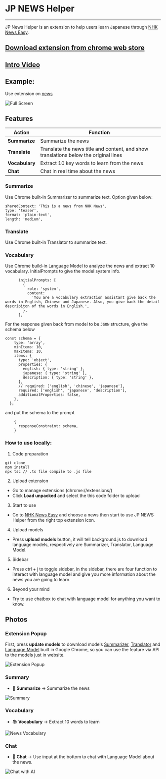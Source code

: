 # JP NEWS Helper
---
JP News Helper is an extension to help users learn Japanese through [NHK News Easy](https://www3.nhk.or.jp/news/easy/).

## [Download extension from chrome web store](https://chromewebstore.google.com/detail/jp-news-helper/fnicbbaieoffijhppcobelcfilphgcon)

## [Intro Video](https://youtu.be/fV98dxeJ_vU)

## Example: 
Use extension on [news](https://www3.nhk.or.jp/news/easy/ne2025073112098/ne2025073112098.html)

![Full Screen](static/jpnewshelper_0.png)

## Features
| Action        | Function                                       |
|---------------|------------------------------------------------|
| **Summarize** | Summarize the news                             |
| **Translate** | Translate the news title and content, and show translations below the original lines |
| **Vocabulary**| Extract 10 key words to learn from the news     |
| **Chat**      | Chat in real time about the news               |

### Summarize
Use Chrome built-in Summarizer to summarize text. Option given below:
```
sharedContext: 'This is a news from NHK News',
type: 'teaser',
format: 'plain-text',
length: 'medium',
```

### Translate
Use Chrome built-in Translator to summarize text.

### Vocabulary
Use Chrome build-in Language Model to analyze the news and extract 10 vocabulary. InitialPrompts to give the model system info.
```
      initialPrompts: [
        {
          role: 'system',
          content:
            'You are a vocabulary extraction assistant give back the words in English, Chinese and Japanese. Also, you give back the detail descripiton of the words in English.',
        },
      ],
```
For the response given back from model to be `JSON` structure, give the schema below
```
const schema = {
    type: 'array',
    minItems: 10,
    maxItems: 10,
    items: {
      type: 'object',
      properties: {
        english: { type: 'string' },
        japanese: { type: 'string' },
        description: { type: 'string' },
      },
      // required: ['english', 'chinese', 'japanese'],
      required: ['english', 'japanese', 'description'],
      additionalProperties: false,
    },
  };
```

and put the schema to the prompt

```
    {
      responseConstraint: schema,
    }
```

### How to use locally:
1. Code preparation
```
git clone
npm install
npx tsc // .ts file compile to .js file
```
2. Upload extension
* Go to manage extensions (chrome://extensions/)
* Click **Load unpacked** and select the this code folder to upload
3. Start to use
* Go to [NHK News Easy](https://www3.nhk.or.jp/news/easy/) and choose a news then start to use JP NEWS Helper from the right top extension icon.
4. Upload models
* Press **upload models** button, it will tell background.js to download language models, respectively are Summarizer, Translator, Language Model.
5. Sidebar
* Press ctrl + j to toggle sidebar, in the sidebar, there are four function to interact with language model and give you more information about the news you are going to learn.
6. Beyond your mind
* Try to use chatbox to chat with language model for anything you want to know.

## Photos

### Extension Popup
First, press **update models** to download models [Summarizer](https://developer.chrome.com/docs/ai/summarizer-api), [Translator](https://developer.chrome.com/docs/ai/translator-api) and [Language Model](https://developer.chrome.com/docs/ai/prompt-api) built in Google Chrome, so you can use the feature via API to the models just in website.

![Extension Popup](static/jpnewshelper_3.png)

### Summary
- 📝 **Summarize** → Summarize the news  

![Summary](static/jpnewshelper_1.png)

### Vocabulary
- 📚 **Vocabulary** → Extract 10 words to learn  

![News Vocabulary](static/jpnewshelper_4.png)

### Chat
- 💬 **Chat** → Use input at the bottom to chat with Language Model about the news.

![Chat with AI](static/jpnewshelper_5.png)